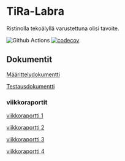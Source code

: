# TiRa-Labra

Ristinolla tekoälyllä varustettuna olisi tavoite.

![Github Actions](https://github.com/aitoAarni/TiRa-Labra/workflows/CI/badge.svg)
[![codecov](https://codecov.io/gh/aitoAarni/TiRa-Labra/branch/main/graph/badge.svg?token=G521CJR0IT)](https://codecov.io/gh/aitoAarni/TiRa-Labra)




## Dokumentit

[Määrittelydokumentti](https://github.com/aitoAarni/TiRa-Labra/blob/main/dokumentaatio/m%C3%A4%C3%A4rittelydokumentti.md)

[Testausdokumentti](https://github.com/aitoAarni/TiRa-Labra/blob/main/dokumentaatio/Testausdokumentti.md)

### viikkoraportit

[viikkoraportti 1](https://github.com/aitoAarni/TiRa-Labra/blob/main/dokumentaatio/viikkoraportti1.md)

[viikkoraportti 2](https://github.com/aitoAarni/TiRa-Labra/blob/main/dokumentaatio/viikkoraportti2.md)

[viikkoraportti 3](https://github.com/aitoAarni/TiRa-Labra/blob/main/dokumentaatio/viikkoraportti3.md)

[viikkoraportti 4](https://github.com/aitoAarni/TiRa-Labra/blob/main/dokumentaatio/viikkoraportti4.md)
